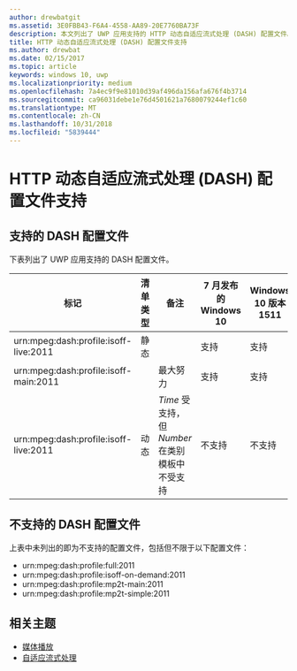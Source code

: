 ```yaml
---
author: drewbatgit
ms.assetid: 3E0FBB43-F6A4-4558-AA89-20E7760BA73F
description: 本文列出了 UWP 应用支持的 HTTP 动态自适应流式处理 (DASH) 配置文件。
title: HTTP 动态自适应流式处理 (DASH) 配置文件支持
ms.author: drewbat
ms.date: 02/15/2017
ms.topic: article
keywords: windows 10, uwp
ms.localizationpriority: medium
ms.openlocfilehash: 7a4ec9f9e81010d39af496da156afa676f4b3714
ms.sourcegitcommit: ca96031debe1e76d4501621a7680079244ef1c60
ms.translationtype: MT
ms.contentlocale: zh-CN
ms.lasthandoff: 10/31/2018
ms.locfileid: "5839444"
---
```

# <a name="dynamic-adaptive-streaming-over-http-dash-profile-support"></a>HTTP 动态自适应流式处理 (DASH) 配置文件支持


## <a name="supported-dash-profiles"></a>支持的 DASH 配置文件
下表列出了 UWP 应用支持的 DASH 配置文件。

|标记 | 清单类型 | 备注|7 月发布的 Windows 10|Windows 10 版本 1511|Windows 10 版本 1607 |Windows 10 版本 1607 |Windows 10 版本 1703|
|----------------|------|-------|-----------|--------------|---------|-------|--------|
|urn:mpeg&#58;dash:profile:isoff-live:2011 | 静态 |     |支持            |  支持              | 支持        |支持| 受支持|
|urn:mpeg&#58;dash:profile:isoff-main:2011 |        | 最大努力 | 支持            |  支持              | 支持        |支持| 受支持|
|urn:mpeg&#58;dash:profile:isoff-live:2011 | 动态 | $Time$ 受支持，但 $Number$ 在类别模板中不受支持 | 不支持            | 不支持              | 不支持        |不支持| 受支持|


## <a name="unsupported-dash-profiles"></a>不支持的 DASH 配置文件
上表中未列出的即为不支持的配置文件，包括但不限于以下配置文件：

* urn:mpeg&#58;dash:profile:full:2011
* urn:mpeg&#58;dash:profile:isoff-on-demand:2011
* urn:mpeg&#58;dash:profile:mp2t-main:2011
* urn:mpeg&#58;dash:profile:mp2t-simple:2011


## <a name="related-topics"></a>相关主题

* [媒体播放](media-playback.md)
* [自适应流式处理](adaptive-streaming.md)
 

 





